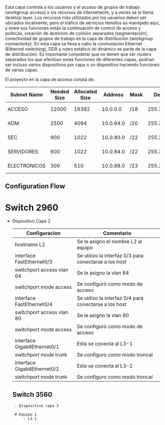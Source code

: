 Esta capa controla a los usuarios y el acceso de grupos de trabajo (workgroup access) o los recursos de internetwork, y a veces se le llama desktop layer. Los recursos más utilizados por los usuarios deben ser ubicados localmente, pero el tráfico de servicios remotos es manejado aquí, y entre sus funciones están la continuación de control de acceso y políticas, creación de dominios de colisión separados (segmentación), conectividad de grupos de trabajo en la capa de distribución (workgroup connectivity). En esta capa se lleva a cabo la conmutación Ethernet (Ethernet switching), DDR y ruteo estático (el dinámico es parte de la capa de distribución). Es importante considerar que no tienen que ser routers separados los que efectúan estas funciones de diferentes capas, podrían ser incluso varios dispositivos por capa o un dispositivo haciendo funciones de varias capas.

El proyecto en la capa de acceso consta de:

Subnet Name|	Needed   Size|	Allocated Size|	Address|	Mask|	Dec Mask|	Assignable Range|	Broadcast
--------- | ------------- | -------------- | ------ | ------ | --------- | ----------------- | ------------
ACCESO|	12000|	16382|	10.0.0.0|	/18|	255.255.192.0|	10.0.0.1 - 10.0.63.254 |	10.0.63.255
ADM|	2500|	4094 |	10.0.64.0 |	/20 |	255.255.240.0|	10.0.64.1 - 10.0.79.254|	10.0.79.255
SEC|	900|	1022|	10.0.80.0|	/22|	255.255.252.0|	10.0.80.1 - 10.0.83.254|	10.0.83.255
SERVIDORES|	600|	1022|	10.0.84.0|	/22|	255.255.252.0|	10.0.84.1 - 10.0.87.254|	10.0.87.255
ELECTRONICOS|	300|	510|	10.0.88.0|	/23|	255.255.254.0|	10.0.88.1 - 10.0.89.254|	10.0.89.255|

## Configuration Flow

 # Switch 2960
 - Dispositivo Capa 2

	Configuracion| Comentario|
	-------------|-----------|
	hostname L2 | Se le asigno el nombre L2 al equipo
	interface FastEthernet0/3 | Se utilizo la interfaz 0/3 para conectarse a los host
	switchport access vlan 64| Se le asigno la vlan 64 
	switchport mode access| Se configuró como modo de acceso
	interface FastEthernet0/4| Se utilizo la interfaz 0/4 para conectarse a los host
	switchport access vlan 80|  Se le asigno la vlan 80
	switchport mode access|  Se configuró como modo de acceso
	interface GigabitEthernet0/1| Esta se conecta al L3-1  
	switchport mode trunk| Se configuro como modo troncal 
	interface GigabitEthernet0/2| Esta se conecta al L3-2
	switchport mode trunk| Se configuro como modo troncal
 
	## Switch 3560
  		- Dispositivo capa 3
  
 		# Equipo 1
  			- L3-1